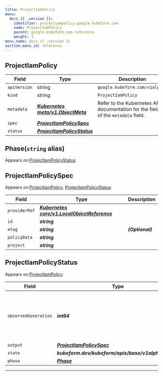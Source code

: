 ```yaml
---
title: ProjectIamPolicy
menu:
  docs_{{ .version }}:
    identifier: projectiampolicy-google.kubeform.com
    name: ProjectIamPolicy
    parent: google.kubeform.com-reference
    weight: 1
menu_name: docs_{{ .version }}
section_menu_id: reference
---
```


## ProjectIamPolicy
| Field | Type | Description |
| ------ | ----- | ----------- |
| `apiVersion` | string | `google.kubeform.com/v1alpha1` |
|    `kind` | string | `ProjectIamPolicy` |
| `metadata` | ***[Kubernetes meta/v1.ObjectMeta](https://v1-18.docs.kubernetes.io/docs/reference/generated/kubernetes-api/v1.18/#objectmeta-v1-meta)***|Refer to the Kubernetes API documentation for the fields of the `metadata` field.|
| `spec` | ***[ProjectIamPolicySpec](#projectiampolicyspec)***||
| `status` | ***[ProjectIamPolicyStatus](#projectiampolicystatus)***||
## Phase(`string` alias)

Appears on:[ProjectIamPolicyStatus](#projectiampolicystatus)

## ProjectIamPolicySpec

Appears on:[ProjectIamPolicy](#projectiampolicy), [ProjectIamPolicyStatus](#projectiampolicystatus)

| Field | Type | Description |
| ------ | ----- | ----------- |
| `providerRef` | ***[Kubernetes core/v1.LocalObjectReference](https://v1-18.docs.kubernetes.io/docs/reference/generated/kubernetes-api/v1.18/#localobjectreference-v1-core)***||
| `id` | ***string***||
| `etag` | ***string***| ***(Optional)*** |
| `policyData` | ***string***||
| `project` | ***string***||
## ProjectIamPolicyStatus

Appears on:[ProjectIamPolicy](#projectiampolicy)

| Field | Type | Description |
| ------ | ----- | ----------- |
| `observedGeneration` | ***int64***| ***(Optional)*** Resource generation, which is updated on mutation by the API Server.|
| `output` | ***[ProjectIamPolicySpec](#projectiampolicyspec)***| ***(Optional)*** |
| `state` | ***kubeform.dev/kubeform/apis/base/v1alpha1.State***| ***(Optional)*** |
| `phase` | ***[Phase](#phase)***| ***(Optional)*** |
---
